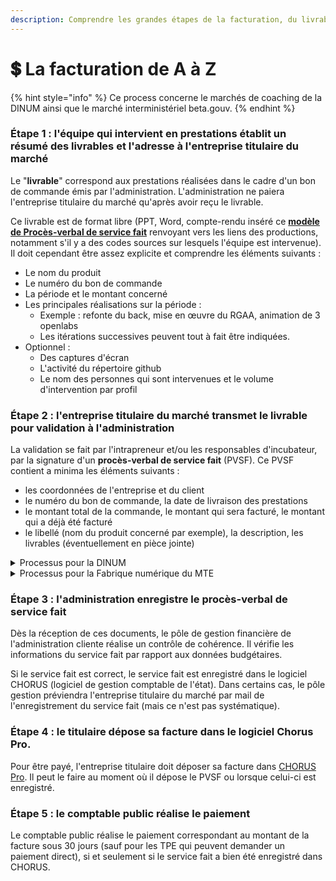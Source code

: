 ```yaml
---
description: Comprendre les grandes étapes de la facturation, du livrable au paiement.
---
```


# 💲 La facturation de A à Z

{% hint style="info" %}
Ce process concerne le marchés de coaching de la DINUM ainsi que le marché interministériel beta.gouv.
{% endhint %}

### Étape 1 : l'équipe qui intervient en prestations établit un résumé des livrables et l'adresse à l'entreprise titulaire du marché <a href="#id-1-lequipe-de-la-startup-detat-ou-de-territoire-etabli-un-resume-des-livrables-et-ladresse-au-titu" id="id-1-lequipe-de-la-startup-detat-ou-de-territoire-etabli-un-resume-des-livrables-et-ladresse-au-titu"></a>

Le "**livrable**" correspond aux prestations réalisées dans le cadre d'un bon de commande émis par l'administration. L'administration ne paiera l'entreprise titulaire du marché qu'après avoir reçu le livrable.

Ce livrable est de format libre (PPT, Word, compte-rendu inséré ce [**modèle de Procès-verbal de service fait**](https://docs.google.com/document/d/1uiosbZHpDuWksYVGZUCpheO9lhwt6O6d2Qu7Vypi5RA/edit?usp=sharing) renvoyant vers les liens des productions, notamment s'il y a des codes sources sur lesquels l'équipe est intervenue). Il doit cependant être assez explicite et comprendre les éléments suivants :

* Le nom du produit
* Le numéro du bon de commande
* La période et le montant concerné
* Les principales réalisations sur la période :
  * Exemple : refonte du back, mise en œuvre du RGAA, animation de 3 openlabs
  * Les itérations successives peuvent tout à fait être indiquées.
* Optionnel :
  * Des captures d'écran
  * L'activité du répertoire github
  * Le nom des personnes qui sont intervenues et le volume d'intervention par profil

### Étape 2 : l'entreprise titulaire du marché transmet le livrable pour validation à l'administration <a href="#id-1-lequipe-de-la-startup-detat-ou-de-territoire-etabli-un-resume-des-livrables-et-ladresse-au-titu" id="id-1-lequipe-de-la-startup-detat-ou-de-territoire-etabli-un-resume-des-livrables-et-ladresse-au-titu"></a>

La validation se fait par l'intrapreneur et/ou les responsables d'incubateur, par la signature d'un **procès-verbal de service fait** (PVSF). Ce PVSF contient a minima les éléments suivants :

* les coordonnées de l'entreprise et du client
* le numéro du bon de commande, la date de livraison des prestations
* le montant total de la commande, le montant qui sera facturé, le montant qui a déjà été facturé
* le libellé (nom du produit concerné par exemple), la description, les livrables (éventuellement en pièce jointe)

<details>

<summary>Processus pour la DINUM</summary>

Un [**modèle de procès-verbal de service fait**](https://docs.google.com/document/d/1uiosbZHpDuWksYVGZUCpheO9lhwt6O6d2Qu7Vypi5RA/edit) (PVSF) est à disposition des entreprises titulaires des marchés de la DINUM. Son utilisation n'est pas obligatoire.

Les entreprises titulaires des marchés de la DINUM sont invités à transmettre les PVSF complétés sur l'espace Trello consacré. Pour demander un accès au Trello, transmettre un message à compta@beta.gouv.fr

</details>

<details>

<summary>Processus pour la Fabrique numérique du MTE</summary>

L’attributaire dépose le PV livraison sur le[ notion ](https://www.notion.so/lafabnum/Suivi-des-bons-de-commande-BC-9e2e7dae11c740ce99a2e9e87cb3873c)en **décalant la carte dans la colonne “PV à signer”** et notifie l’intra + responsable de portefeuille.

L'intra et le responsable de portefeuille signent.

Le PV est alors intégré ans CHORUS Pro (logiciel de gestion comptable de l'état) par Cathie pour devenir un service fait.

</details>

### Étape 3 : l'administration enregistre le procès-verbal de service fait <a href="#id-4-le-pole-gestion-verifie-le-proces-verbal-lenregistre-dans-chorus-pro-et-adresse-une-copie-au-ti" id="id-4-le-pole-gestion-verifie-le-proces-verbal-lenregistre-dans-chorus-pro-et-adresse-une-copie-au-ti"></a>

Dès la réception de ces documents, le pôle de gestion financière de l'administration cliente réalise un contrôle de cohérence. Il vérifie les informations du service fait par rapport aux données budgétaires.

Si le service fait est correct, le service fait est enregistré dans le logiciel CHORUS (logiciel de gestion comptable de l'état). Dans certains cas, le pôle gestion préviendra l'entreprise titulaire du marché par mail de l'enregistrement du service fait (mais ce n'est pas systématique).

### Étape 4 : le titulaire dépose sa facture dans le logiciel Chorus Pro. <a href="#id-5-le-titulaire-depose-sa-facture-dans-le-logiciel-chorus" id="id-5-le-titulaire-depose-sa-facture-dans-le-logiciel-chorus"></a>

Pour être payé, l'entreprise titulaire doit déposer sa facture dans [CHORUS Pro](https://portail.chorus-pro.gouv.fr/aife_csm/?id=aife_index). Il peut le faire au moment où il dépose le PVSF ou lorsque celui-ci est enregistré.

### Étape 5 : le comptable public réalise le paiement

Le comptable public réalise le paiement correspondant au montant de la facture sous 30 jours (sauf pour les TPE qui peuvent demander un paiement direct), si et seulement si le service fait a bien été enregistré dans CHORUS.
